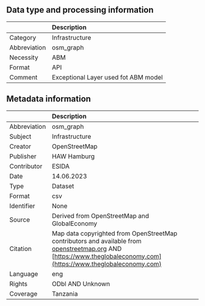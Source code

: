 ## Data type and processing information 

|              | Description                          |
|:-------------|:-------------------------------------|
| Category     | Infrastructure                       |
| Abbreviation | osm_graph                            |
| Necessity    | ABM                                  |
| Format       | API                                  |
| Comment      | Exceptional Layer used fot ABM model |

## Metadata information 

|              | Description                                                                                                                                                                             |
|:-------------|:----------------------------------------------------------------------------------------------------------------------------------------------------------------------------------------|
| Abbreviation | osm_graph                                                                                                                                                                               |
| Subject      | Infrastructure                                                                                                                                                                          |
| Creator      | OpenStreetMap                                                                                                                                                                           |
| Publisher    | HAW Hamburg                                                                                                                                                                             |
| Contributor  | ESIDA                                                                                                                                                                                   |
| Date         | 14.06.2023                                                                                                                                                                              |
| Type         | Dataset                                                                                                                                                                                 |
| Format       | csv                                                                                                                                                                                     |
| Identifier   | None                                                                                                                                                                                    |
| Source       | Derived from OpenStreetMap and GlobalEconomy                                                                                                                                            |
| Citation     | Map data copyrighted from OpenStreetMap contributors and available from [openstreetmap.org](openstreetmap.org) AND [https://www.theglobaleconomy.com](https://www.theglobaleconomy.com) |
| Language     | eng                                                                                                                                                                                     |
| Rights       | ODbl AND Unknown                                                                                                                                                                        |
| Coverage     | Tanzania                                                                                                                                                                                |